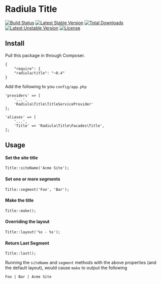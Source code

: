 # Radiula Title

[![Build Status](https://travis-ci.org/radiula/title.svg)](https://travis-ci.org/radiula/title)
[![Latest Stable Version](https://poser.pugx.org/radiula/title/v/stable.svg)](https://packagist.org/packages/radiula/title)
[![Total Downloads](https://poser.pugx.org/radiula/title/downloads.svg)](https://packagist.org/packages/radiula/title)
[![Latest Unstable Version](https://poser.pugx.org/radiula/title/v/unstable.svg)](https://packagist.org/packages/radiula/title) [![License](https://poser.pugx.org/radiula/title/license.svg)](https://packagist.org/packages/radiula/title)

## Install

Pull this package in through Composer.

    {
        "require": {
        "radiula/title": "~0.4"
    }



Add the following to you `config/app.php`

    'providers' => [
        '...',
        'Radiula\Title\TitleServiceProvider'
    ];

    'aliases' => [
        '...',
        'Title' => 'Radiula\Title\Facades\Title',
    ];


## Usage
#### Set the site title

    Title::siteName('Acme Site');

#### Set one or more segments

    Title::segment('Foo', 'Bar');
     
#### Make the title

    Title::make();

#### Overriding the layout

    Title::layout('%s - %s');

#### Return Last Segment

    Title::last();   

Running the `siteName` and `segment` methods with the above properties (and the default layout), would cause `make` to output the following

    Foo | Bar | Acme Site
